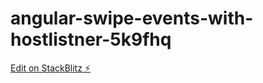 # angular-swipe-events-with-hostlistner-5k9fhq

[Edit on StackBlitz ⚡️](https://stackblitz.com/edit/angular-swipe-events-with-hostlistner-5k9fhq)